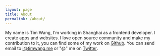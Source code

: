 ```yaml
---
layout: page
title: About
permalink: /about/
---
```


My name is Tim Wang, I'm working in Shanghai as a frontend developer. I create apps and websites. I love open source community and make my contribution to it, you can find some of my work on [Github](https://github.com/timwangdev). You can send email to [i@timwang.me](mailto:i@timwang.me) or "@" me on [Twitter](https://twitter.com/timwangdev).